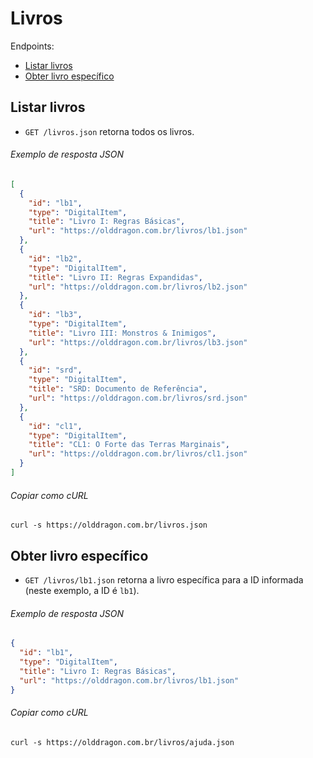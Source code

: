Livros
======

Endpoints:

- [Listar livros](#listar-livros)
- [Obter livro específico](#obter-livro-específico)

Listar livros
-------------

- `GET /livros.json` retorna todos os livros.

###### Exemplo de resposta JSON
<!-- START digital_items_index.json -->
```json
[
  {
    "id": "lb1",
    "type": "DigitalItem",
    "title": "Livro I: Regras Básicas",
    "url": "https://olddragon.com.br/livros/lb1.json"
  },
  {
    "id": "lb2",
    "type": "DigitalItem",
    "title": "Livro II: Regras Expandidas",
    "url": "https://olddragon.com.br/livros/lb2.json"
  },
  {
    "id": "lb3",
    "type": "DigitalItem",
    "title": "Livro III: Monstros & Inimigos",
    "url": "https://olddragon.com.br/livros/lb3.json"
  },
  {
    "id": "srd",
    "type": "DigitalItem",
    "title": "SRD: Documento de Referência",
    "url": "https://olddragon.com.br/livros/srd.json"
  },
  {
    "id": "cl1",
    "type": "DigitalItem",
    "title": "CL1: O Forte das Terras Marginais",
    "url": "https://olddragon.com.br/livros/cl1.json"
  }
]
```
<!-- END digital_items_index.json -->
###### Copiar como cURL

``` shell
curl -s https://olddragon.com.br/livros.json
```

Obter livro específico
----------------------

- `GET /livros/lb1.json` retorna a livro específica para a ID informada (neste exemplo, a ID é `lb1`).

###### Exemplo de resposta JSON
<!-- START digital_items_show.json -->
```json
{
  "id": "lb1",
  "type": "DigitalItem",
  "title": "Livro I: Regras Básicas",
  "url": "https://olddragon.com.br/livros/lb1.json"
}
```
<!-- END digital_items_show.json -->

###### Copiar como cURL

``` shell
curl -s https://olddragon.com.br/livros/ajuda.json
```
